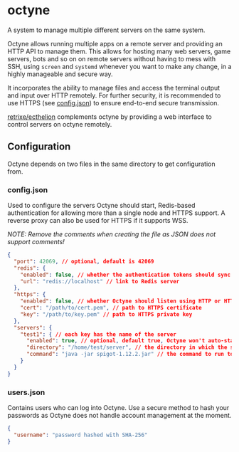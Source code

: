 # octyne

A system to manage multiple different servers on the same system.

Octyne allows running multiple apps on a remote server and providing an HTTP API to manage them. This allows for hosting many web servers, game servers, bots and so on on remote servers without having to mess with SSH, using `screen` and `systemd` whenever you want to make any change, in a highly manageable and secure way.

It incorporates the ability to manage files and access the terminal output and input over HTTP remotely. For further security, it is recommended to use HTTPS (see [config.json](#config.json)) to ensure end-to-end secure transmission.

[retrixe/ecthelion](https://github.com/retrixe/ecthelion) complements octyne by providing a web interface to control servers on octyne remotely.

## Configuration

Octyne depends on two files in the same directory to get configuration from.

### config.json

Used to configure the servers Octyne should start, Redis-based authentication for allowing more than a single node and HTTPS support. A reverse proxy can also be used for HTTPS if it supports WSS.

*NOTE: Remove the comments when creating the file as JSON does not support comments!*

```json
{
  "port": 42069, // optional, default is 42069
  "redis": {
    "enabled": false, // whether the authentication tokens should sync to Redis for more than 1 node
    "url": "redis://localhost" // link to Redis server
  },
  "https": {
    "enabled": false, // whether Octyne should listen using HTTP or HTTPS
    "cert": "/path/to/cert.pem", // path to HTTPS certificate
    "key": "/path/to/key.pem" // path to HTTPS private key
  },
  "servers": {
    "test1": { // each key has the name of the server
      "enabled": true, // optional, default true, Octyne won't auto-start when false
      "directory": "/home/test/server", // the directory in which the server is located
      "command": "java -jar spigot-1.12.2.jar" // the command to run to start the server
    }
  }
}
```

### users.json

Contains users who can log into Octyne. Use a secure method to hash your passwords as Octyne does not handle account management at the moment.

```json
{
  "username": "password hashed with SHA-256"
}
```
